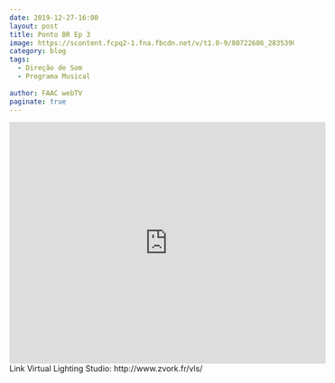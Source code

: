 ```yaml
---
date: 2019-12-27-16:00
layout: post
title: Ponto BR Ep 3
image: https://scontent.fcpq2-1.fna.fbcdn.net/v/t1.0-9/80722686_2835390473161210_6577513775534964736_o.jpg?_nc_cat=106&_nc_sid=730e14&_nc_eui2=AeFBsISnJk0fpScnirBXuRdcXPoqG30D8zpc-iobfQPzOt6mZFzeew6DhNvCkVrqqkz1DWVYtDbzTM5cp-zSz_t-&_nc_ohc=Hs0jgVpzIz0AX96E3Y1&_nc_ht=scontent.fcpq2-1.fna&oh=83efae56543f17749662411f5aebf2a8&oe=5FA4A632
category: blog
tags:
  - Direção de Som
  - Programa Musical
  
author: FAAC webTV
paginate: true
---
```


<iframe src="https://www.facebook.com/plugins/video.php?height=314&href=https%3A%2F%2Fwww.facebook.com%2Ffaacwebtv%2Fvideos%2F1183728528503091%2F&show_text=true&width=560" width="560" height="429" style="border:none;overflow:hidden" scrolling="no" frameborder="0" allowTransparency="true" allow="encrypted-media" allowFullScreen="true"></iframe>
Link Virtual Lighting Studio: 
http://www.zvork.fr/vls/
